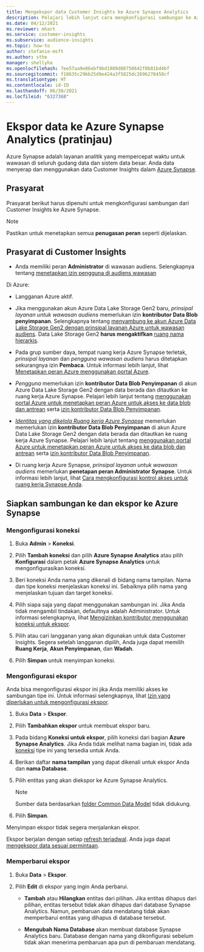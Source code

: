 ```yaml
---
title: Mengekspor data Customer Insights ke Azure Synapse Analytics
description: Pelajari lebih lanjut cara mengkonfigurasi sambungan ke Azure Synapse Analytics.
ms.date: 04/12/2021
ms.reviewer: mhart
ms.service: customer-insights
ms.subservice: audience-insights
ms.topic: how-to
author: stefanie-msft
ms.author: sthe
manager: shellyha
ms.openlocfilehash: 7ee57aa9e86ebf9bd1989d88750642f0b01bd4bf
ms.sourcegitcommit: f18635c29bb25d9e424a3f5825dc2696278450cf
ms.translationtype: HT
ms.contentlocale: id-ID
ms.lasthandoff: 06/30/2021
ms.locfileid: "6327368"
---
```

# <a name="export-data-to-azure-synapse-analytics-preview"></a>Ekspor data ke Azure Synapse Analytics (pratinjau)

Azure Synapse adalah layanan analitik yang mempercepat waktu untuk wawasan di seluruh gudang data dan sistem data besar. Anda data menyerap dan menggunakan data Customer Insights dalam [Azure Synapse](/azure/synapse-analytics/overview-what-is).

## <a name="prerequisites"></a>Prasyarat

Prasyarat berikut harus dipenuhi untuk mengkonfigurasi sambungan dari Customer Insights ke Azure Synapse.

> [!NOTE]
> Pastikan untuk menetapkan semua **penugasan peran** seperti dijelaskan.  

## <a name="prerequisites-in-customer-insights"></a>Prasyarat di Customer Insights

* Anda memiliki peran **Administrator** di wawasan audiens. Selengkapnya tentang [menetapkan izin pengguna di audiens wawasan](permissions.md#assign-roles-and-permissions)

Di Azure: 

- Langganan Azure aktif.

- Jika menggunakan akun Azure Data Lake Storage Gen2 baru, *prinsipal layanan untuk wawasan audiens* memerlukan izin **kontributor Data Blob penyimpanan**. Selengkapnya tentang [menyambung ke akun Azure Data Lake Storage Gen2 dengan prinsipal layanan Azure untuk wawasan audiens](connect-service-principal.md). Data Lake Storage Gen2 **harus mengaktifkan** [ruang nama hierarkis](/azure/storage/blobs/data-lake-storage-namespace).

- Pada grup sumber daya, tempat ruang kerja Azure Synapse terletak, *prinsipal layanan* dan *pengguna wawasan audiens* harus ditetapkan sekurangnya izin **Pembaca**. Untuk informasi lebih lanjut, lihat [Menetapkan peran Azure menggunakan portal Azure](/azure/role-based-access-control/role-assignments-portal).

- *Pengguna* memerlukan izin **kontributor Data Blob Penyimpanan** di akun Azure Data Lake Storage Gen2 dengan data berada dan ditautkan ke ruang kerja Azure Synapse. Pelajari lebih lanjut tentang [menggunakan portal Azure untuk menetapkan peran Azure untuk akses ke data blob dan antrean](/azure/storage/common/storage-auth-aad-rbac-portal) serta [izin kontributor Data Blob Penyimpanan](/azure/role-based-access-control/built-in-roles#storage-blob-data-contributor).

- *[Identitas yang dikelola Ruang kerja Azure Synapse](/azure/synapse-analytics/security/synapse-workspace-managed-identity)* memerlukan memerlukan izin **kontributor Data Blob Penyimpanan** di akun Azure Data Lake Storage Gen2 dengan data berada dan ditautkan ke ruang kerja Azure Synapse. Pelajari lebih lanjut tentang [menggunakan portal Azure untuk menetapkan peran Azure untuk akses ke data blob dan antrean](/azure/storage/common/storage-auth-aad-rbac-portal) serta [izin kontributor Data Blob Penyimpanan](/azure/role-based-access-control/built-in-roles#storage-blob-data-contributor).

- Di ruang kerja Azure Synapse, *prinsipal layanan untuk wawasan audiens* memerlukan **penetapan peran Administrator Synapse**. Untuk informasi lebih lanjut, lihat [Cara mengkonfigurasi kontrol akses untuk ruang kerja Synapse Anda](/azure/synapse-analytics/security/how-to-set-up-access-control).

## <a name="set-up-the-connection-and-export-to-azure-synapse"></a>Siapkan sambungan ke dan ekspor ke Azure Synapse

### <a name="configure-a-connection"></a>Mengonfigurasi koneksi

1. Buka **Admin** > **Koneksi**.

1. Pilih **Tambah koneksi** dan pilih **Azure Synapse Analytics** atau pilih **Konfigurasi** dalam petak **Azure Synapse Analytics** untuk mengonfigurasikan koneksi.

1. Beri koneksi Anda nama yang dikenali di bidang nama tampilan. Nama dan tipe koneksi menjelaskan koneksi ini. Sebaiknya pilih nama yang menjelaskan tujuan dan target koneksi.

1. Pilih siapa saja yang dapat menggunakan sambungan ini. Jika Anda tidak mengambil tindakan, defaultnya adalah Administrator. Untuk informasi selengkapnya, lihat [Mengizinkan kontributor menggunakan koneksi untuk ekspor](connections.md#allow-contributors-to-use-a-connection-for-exports).

1. Pilih atau cari langganan yang akan digunakan untuk data Customer Insights. Segera setelah langganan dipilih, Anda juga dapat memilih **Ruang Kerja**, **Akun Penyimpanan**, dan **Wadah**.

1. Pilih **Simpan** untuk menyimpan koneksi.

### <a name="configure-an-export"></a>Mengonfigurasi ekspor

Anda bisa mengonfigurasi ekspor ini jika Anda memiliki akses ke sambungan tipe ini. Untuk informasi selengkapnya, lihat [Izin yang diperlukan untuk mengonfigurasi ekspor](export-destinations.md#set-up-a-new-export).

1. Buka **Data** > **Ekspor**.

1. Pilih **Tambahkan ekspor** untuk membuat ekspor baru.

1. Pada bidang **Koneksi untuk ekspor**, pilih koneksi dari bagian **Azure Synapse Analytics**. Jika Anda tidak melihat nama bagian ini, tidak ada [koneksi](connections.md) tipe ini yang tersedia untuk Anda.

1. Berikan daftar **nama tampilan** yang dapat dikenali untuk ekspor Anda dan **nama Database**.

1. Pilih entitas yang akan diekspor ke Azure Synapse Analytics.
   > [!NOTE]
   > Sumber data berdasarkan [folder Common Data Model](connect-common-data-model.md) tidak didukung.

2. Pilih **Simpan**.

Menyimpan ekspor tidak segera menjalankan ekspor.

Ekspor berjalan dengan setiap [refresh terjadwal](system.md#schedule-tab). Anda juga dapat [mengekspor data sesuai permintaan](export-destinations.md#run-exports-on-demand).

### <a name="update-an-export"></a>Memperbarui ekspor

1. Buka **Data** > **Ekspor**.

1. Pilih **Edit** di ekspor yang ingin Anda perbarui.

   - **Tambah** atau **Hilangkan** entitas dari pilihan. Jika entitas dihapus dari pilihan, entitas tersebut tidak akan dihapus dari database Synapse Analytics. Namun, pembaruan data mendatang tidak akan memperbarui entitas yang dihapus di database tersebut.

   - **Mengubah Nama Database** akan membuat database Synapse Analytics baru. Database dengan nama yang dikonfigurasi sebelum tidak akan menerima pembaruan apa pun di pembaruan mendatang.
